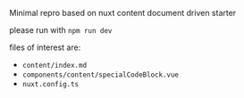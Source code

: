 Minimal repro based on nuxt content document driven starter

please run with `npm run dev`

files of interest are:
- `content/index.md`
- `components/content/specialCodeBlock.vue`
- `nuxt.config.ts`

